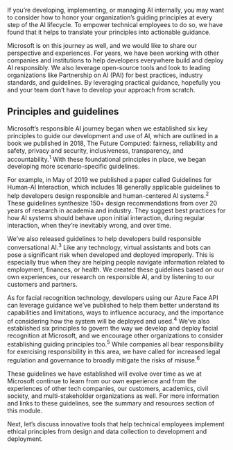 If you’re developing, implementing, or managing AI internally, you may want to consider how to honor your organization’s guiding principles at every step of the AI lifecycle. To empower technical employees to do so, we have found that it helps to translate your principles into actionable guidance.

Microsoft is on this journey as well, and we would like to share our perspective and experiences. For years, we have been working with other companies and institutions to help developers everywhere build and deploy AI responsibly. We also leverage open-source tools and look to leading organizations like Partnership on AI (PAI) for best practices, industry standards, and guidelines. By leveraging practical guidance, hopefully you and your team don’t have to develop your approach from scratch.

## Principles and guidelines

Microsoft’s responsible AI journey began when we established six key principles to guide our development and use of AI, which are outlined in a book we published in 2018, The Future Computed: fairness, reliability and safety, privacy and security, inclusiveness, transparency, and accountability.<sup>1</sup> With these foundational principles in place, we began developing more scenario-specific guidelines.

For example, in May of 2019 we published a paper called Guidelines for Human-AI Interaction, which includes 18 generally applicable guidelines to help developers design responsible and human-centered AI systems.<sup>2</sup> These guidelines synthesize 150+ design recommendations from over 20 years of research in academia and industry. They suggest best practices for how AI systems should behave upon initial interaction, during regular interaction, when they’re inevitably wrong, and over time.

We’ve also released guidelines to help developers build responsible conversational AI.<sup>3</sup> Like any technology, virtual assistants and bots can pose a significant risk when developed and deployed improperly. This is especially true when they are helping people navigate information related to employment, finances, or health. We created these guidelines based on our own experiences, our research on responsible AI, and by listening to our customers and partners.

As for facial recognition technology, developers using our Azure Face API can leverage guidance we’ve published to help them better understand its capabilities and limitations, ways to influence accuracy, and the importance of considering how the system will be deployed and used.<sup>4</sup> We’ve also established six principles to govern the way we develop and deploy facial recognition at Microsoft, and we encourage other organizations to consider establishing guiding principles too.<sup>5</sup> While companies all bear responsibility for exercising responsibility in this area, we have called for increased legal regulation and governance to broadly mitigate the risks of misuse.<sup>6</sup>

These guidelines we have established will evolve over time as we at Microsoft continue to learn from our own experience and from the experiences of other tech companies, our customers, academics, civil society, and multi-stakeholder organizations as well. For more information and links to these guidelines, see the summary and resources section of this module.

Next, let’s discuss innovative tools that help technical employees implement ethical principles from design and data collection to development and deployment.
